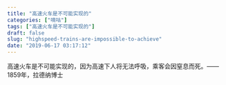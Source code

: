 ```yaml
---
title: "高速火车是不可能实现的"
categories: ["嘀咕"]
tags: ["高速火车是不可能实现的"]
draft: false
slug: "highspeed-trains-are-impossible-to-achieve"
date: "2019-06-17 03:17:12"
---
```


高速火车是不可能实现的，因为高速下人将无法呼吸，乘客会因窒息而死。——1859年，拉德纳博士
